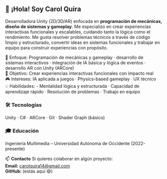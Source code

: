 ## 👋 ¡Hola! Soy Carol Quira

Desarrolladora Unity (2D/3D/AR) enfocada en **programación de mecánicas, diseño de sistemas y gameplay**. Me especializo en crear experiencias interactivas funcionales y escalables, cuidando tanto la lógica como el rendimiento. Me gusta resolver problemas técnicos a través de código limpio y estructurado, convertir ideas en sistemas funcionales y trabajar en equipo para construir experiencias con propósito.

🎯 Enfoque: Programación de mecánicas y gameplay · desarrollo de sistemas interactivos · integración de IA básica y lógica de eventos · desarrollo AR con Unity (ARCore)  
🚀 Objetivo: Crear experiencias interactivas funcionales con impacto real  
🎮 Intereses: IA aplicada a juegos · Physics-based gameplay · UX técnico  
💡 Habilidades: - Mentalidad lógica y estructurada · Capacidad de aprendizaje rápido · Resolución de problemas · Trabajo en equipo  

### 🛠️ Tecnologías
Unity · C# · ARCore · Git · Shader Graph (básico)

### 🎓 Educación
Ingeniería Multimedia – Universidad Autónoma de Occidente (2022-presente)

📫 **Contacto**
Si quieres colaborar en algún proyecto:  
**Email:** carolquira14@gmail.com  
**GitHub:** (estás aquí 😄)

